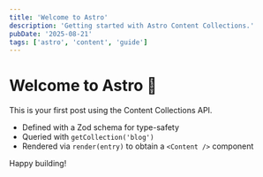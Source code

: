 ```yaml
---
title: 'Welcome to Astro'
description: 'Getting started with Astro Content Collections.'
pubDate: '2025-08-21'
tags: ['astro', 'content', 'guide']
---
```


# Welcome to Astro 🚀

This is your first post using the Content Collections API.

- Defined with a Zod schema for type-safety
- Queried with `getCollection('blog')`
- Rendered via `render(entry)` to obtain a `<Content />` component

Happy building!
